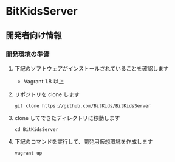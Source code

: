 # BitKidsServer

## 開発者向け情報

### 開発環境の準備

1. 下記のソフトウェアがインストールされていることを確認します

    * Vagrant 1.8 以上

2. リポジトリを clone します

       git clone https://github.com/BitKids/BitKidsServer

3. clone してできたディレクトリに移動します

       cd BitKidsServer

4. 下記のコマンドを実行して、開発用仮想環境を作成します

       vagrant up
